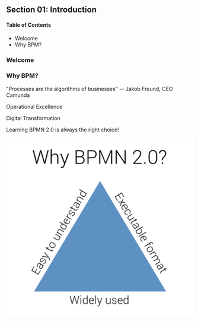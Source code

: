 ## Section 01: Introduction

#### Table of Contents

- Welcome
- Why BPM?

### Welcome

### Why BPM?

"Processes are the algorithms of businesses" -- Jakob Freund, CEO Camunda

Operational Excellence

Digital Transformation

Learning BPMN 2.0 is always the right choice!

![BPMN](/The%20Practical%20BPMN%202.0%20Master%20Class/01_introduction/bpmn.png)
